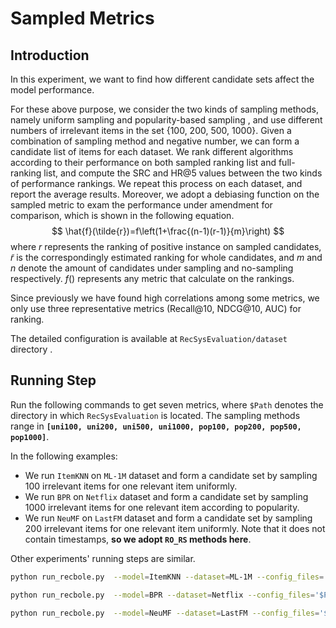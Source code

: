 # Sampled Metrics

## Introduction

In this experiment,  we want to find how different candidate sets affect the model performance.

For these above purpose, we consider the two kinds of sampling methods, namely uniform sampling and popularity-based sampling , and use different numbers of irrelevant items in the set {100, 200, 500, 1000}. Given a combination of sampling method and negative number, we can form a candidate list of items for each dataset. We rank different algorithms according to their performance on both sampled ranking list and full-ranking list, and compute the SRC and HR@5 values between the two kinds of performance rankings. We repeat this process on each dataset, and report the average results. Moreover, we adopt a debiasing function on the sampled
metric to exam the performance under amendment for comparison, which is shown in the following equation.
$$
\hat{f}(\tilde{r})=f\left(1+\frac{(n-1)(r-1)}{m}\right)
$$
 where $r$ represents the ranking of positive instance on sampled candidates, $\tilde{r}$ is the correspondingly estimated ranking for whole candidates, and $m$ and $n$ denote the amount of candidates under sampling and no-sampling respectively. $f()$ represents any metric that calculate on the rankings.

Since previously we have found high correlations among some metrics, we only use three representative metrics (Recall@10, NDCG@10, AUC) for ranking. 

The detailed configuration is available at `RecSysEvaluation/dataset` directory . 

## Running Step

Run the following commands to get seven metrics, where `$Path` denotes the directory in which `RecSysEvaluation` is located. The sampling methods range in **`[uni100, uni200, uni500, uni1000, pop100, pop200, pop500, pop1000]`**.

In the following examples: 

- We run `ItemKNN` on `ML-1M` dataset and form a candidate set by sampling 100 irrelevant items for one relevant item uniformly.
- We run `BPR` on `Netflix` dataset and form a candidate set by sampling 1000 irrelevant items for one relevant item according to popularity.
- We run `NeuMF` on `LastFM` dataset and form a candidate set by sampling 200 irrelevant items for one relevant item uniformly. Note that it does not contain timestamps, **so we adopt `RO_RS` methods here**.

Other experiments' running steps are similar.

```bash
python run_recbole.py  --model=ItemKNN --dataset=ML-1M --config_files='$Path/RecSysEvaluation/dataset/ML-1M.yaml RecSysEvaluation/experiment/sampled_metrics/hyper_parameters/ML-1M/ItemKNN.yaml' --eval_setting=TO_RS, uni100

python run_recbole.py  --model=BPR --dataset=Netflix --config_files='$Path/RecSysEvaluation/dataset/Netflix.yaml RecSysEvaluation/experiment/sampled_metrics/hyper_parameters/Netflix/BPR.yaml' --eval_setting=TO_RS, pop1000

python run_recbole.py  --model=NeuMF --dataset=LastFM --config_files='$Path/RecSysEvaluation/dataset/LastFM.yaml RecSysEvaluation/experiment/sampled_metrics/hyper_parameters/LastFM/NeuMF.yaml' --eval_setting=RO_RS, uni200
```









   

   